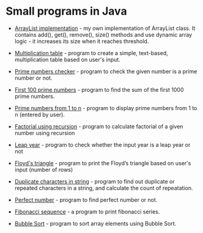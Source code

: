 # Small programs in Java




- [ArrayList implementation](https://gist.github.com/wsadrak/bc376ccf4171e731563450a1ff437d5e) - my own implementation of ArrayList class. It contains add(), get(), remove(), size() methods and use dynamic array logic - it increases its size when it reaches threshold.

- [Multiplication table](https://gist.github.com/wsadrak/536b9a5a80fa57867a877376dae28779) - program to create a simple, text-based, multiplication table based on user's input.

- [Prime numbers checker](https://gist.github.com/wsadrak/f319c28d49c6d3ea539e9a13be5e9f5b) - program to check the given number is a prime number or not.

- [First 100 prime numbers](https://gist.github.com/wsadrak/838a4c3bb031a563df629972efc0c518) - program to find the sum of the first 1000 prime numbers.

- [Prime numbers from 1 to n](https://gist.github.com/wsadrak/fefd6e4dc9346c3fcecb203ff206476a) - program to display prime numbers from 1 to n (entered by user).

- [Factorial using recursion](https://gist.github.com/wsadrak/60ab895c5a5f3d20ce8387241c44dc56) - program to calculate factorial of a given number using recursion

- [Leap year](https://gist.github.com/wsadrak/29a53f5b1050330d77983f1e304aa62c) - program to check whether the input year is a leap year or not

- [Floyd's triangle](https://gist.github.com/wsadrak/0034614685009b7145024e91d4d8c592) - program to print the Floyd’s triangle based on user's input (number of rows)

- [Duplicate characters in string](https://gist.github.com/wsadrak/94c257e521c8812c6c20880be30456bd) - program to find out duplicate or repeated characters in a string, and calculate the count of repeatation.

- [Perfect number](https://gist.github.com/wsadrak/d5738d7e473f309c02244bf78ff35ac1) -  program to find perfect number or not.

- [Fibonacci sequence](https://gist.github.com/wsadrak/f688456a4689c65bd25b6b4d67119a58) - a program to print fibonacci series.

- [Bubble Sort](https://gist.github.com/wsadrak/b6df6af0f3321ee844398c7105429595) - program to sort array elements using Bubble Sort. 
